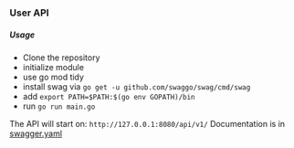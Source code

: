### User API

##### Usage
 - Clone the repository
 - initialize module
 - use go mod tidy
 - install swag via `go get -u github.com/swaggo/swag/cmd/swag`
 - add `export PATH=$PATH:$(go env GOPATH)/bin`
 - run `go run main.go`

 The API will start on: `http://127.0.0.1:8080/api/v1/`
 Documentation is in [swagger.yaml](swagger.yaml)